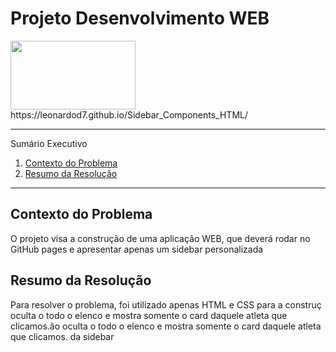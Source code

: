 
# Projeto Desenvolvimento WEB

<div>
<img src="https://github.com/leonardod7/Apoena/assets/107505958/c4aae639-917a-4f5e-a448-b501f5bcf228" width='200px' height='110px'  />
</div>


<div>
  https://leonardod7.github.io/Sidebar_Components_HTML/
</div>


*******
Sumário Executivo 
 1. [Contexto do Problema](#contextodoproblema)
 2. [Resumo da Resolução](#resumo)



*******


<div id='contextoproblema'/> 

## Contexto do Problema

O projeto visa a construção de uma aplicação WEB, que deverá rodar no GitHub pages e apresentar apenas um sidebar personalizada


<div id='resumo'/>

## Resumo da Resolução

Para resolver o problema, foi utilizado apenas HTML e CSS para a construç
oculta o todo o elenco e mostra somente o card daquele atleta que clicamos.ão
oculta o todo o elenco e mostra somente o card daquele atleta que clicamos. da sidebar


<div id='ref'/>











